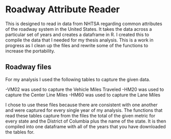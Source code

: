 # Roadway Attribute Reader
This is designed to read in data from NHTSA regarding common attributes of the roadway system in the United States. It takes the data across a particular set of years and creates a dataframe in R. I created this to compile the data that I needed for my thesis analysis. This is a work in progress as I clean up the files and rewrite some of the functions to increase the portability.

## Roadway files
For my analysis I used the following tables to capture the given data.

-VM02 was used to capture the Vehicle Miles Traveled
-HM20 was used to capture the Center Line Miles
-HM60 was used to capture the Lane Miles

I chose to use these files because there are consistent with one another and were captured for every single year of my analysis. The functions that read these tables capture from the files the total of the given metric for every state and the District of Columbia plus the name of the state. It is then compiled into one dataframe with all of the years that you have downloaded the tables for.
